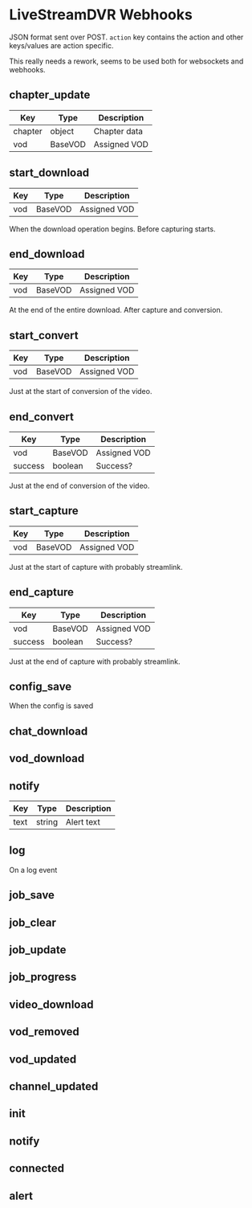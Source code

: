 # LiveStreamDVR Webhooks

JSON format sent over POST. `action` key contains the action and other keys/values are action specific.

This really needs a rework, seems to be used both for websockets and webhooks.

## chapter_update
| Key     | Type          | Description  |
|---------|---------------|--------------|
| chapter | object        | Chapter data |
| vod     | BaseVOD | Assigned VOD |

## start_download
| Key     | Type          | Description  |
|---------|---------------|--------------|
| vod     | BaseVOD       | Assigned VOD |

When the download operation begins. Before capturing starts.

## end_download
| Key     | Type          | Description  |
|---------|---------------|--------------|
| vod     | BaseVOD       | Assigned VOD |

At the end of the entire download. After capture and conversion.

## start_convert
| Key     | Type          | Description  |
|---------|---------------|--------------|
| vod     | BaseVOD       | Assigned VOD |

Just at the start of conversion of the video.

## end_convert
| Key     | Type          | Description  |
|---------|---------------|--------------|
| vod     | BaseVOD       | Assigned VOD |
| success | boolean       | Success?     |

Just at the end of conversion of the video.

## start_capture
| Key     | Type          | Description  |
|---------|---------------|--------------|
| vod     | BaseVOD       | Assigned VOD |

Just at the start of capture with probably streamlink.

## end_capture
| Key     | Type          | Description  |
|---------|---------------|--------------|
| vod     | BaseVOD       | Assigned VOD |
| success | boolean       | Success?     |

Just at the end of capture with probably streamlink.

## config_save
When the config is saved

## chat_download
## vod_download

## notify
| Key     | Type          | Description  |
|---------|---------------|--------------|
| text    | string        | Alert text   |

## log
On a log event

## job_save
## job_clear
## job_update
## job_progress


## video_download
## vod_removed
## vod_updated
## channel_updated
## init
## notify
## connected
## alert